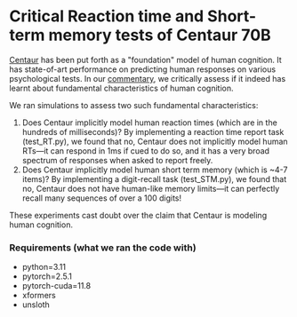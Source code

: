 # Critical Reaction time and Short-term memory tests of Centaur 70B

[Centaur](https://huggingface.co/marcelbinz/Llama-3.1-Centaur-70B) has been put forth as a "foundation" model of human cognition. It has state-of-art performance on predicting human responses on various psychological tests. In our [commentary](https://osf.io/preprints/psyarxiv/v9w37_v2), we critically assess if it indeed has learnt about fundamental characteristics of human cognition. 

We ran simulations to assess two such fundamental characteristics:
1. Does Centaur implicitly model human reaction times (which are in the hundreds of milliseconds)? By implementing a reaction time report task (test_RT.py), we found that no, Centaur does not implicitly model human RTs—it can respond in 1ms if cued to do so, and it has a very broad spectrum of responses when asked to report freely.
2. Does Centaur implicitly model human short term memory (which is ~4-7 items)? By implementing a digit-recall task (test_STM.py), we found that no, Centaur does not have human-like memory limits—it can perfectly recall many sequences of over a 100 digits!

These experiments cast doubt over the claim that Centaur is modeling human cognition.

### Requirements (what we ran the code with)

- python=3.11
- pytorch=2.5.1
- pytorch-cuda=11.8
- xformers
- unsloth